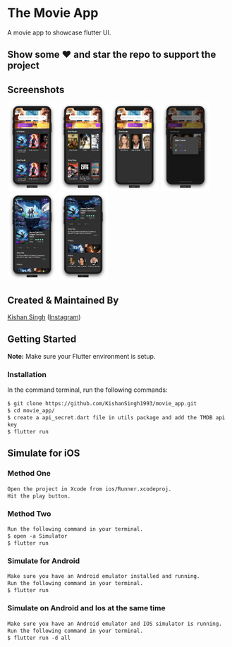 # The Movie App

A movie app to showcase flutter UI.

## Show some :heart: and star the repo to support the project

## Screenshots
<img src="./screenshots/ios/dark/1.png" height="200em" /> <img src="./screenshots/ios/dark/2.png" height="200em" />
<img src="./screenshots/ios/dark/3.png" height="200em" /> <img src="./screenshots/ios/dark/4.png" height="200em" />
<img src="./screenshots/ios/dark/5.png" height="200em" /> <img src="./screenshots/ios/dark/6.png" height="200em" />




## Created & Maintained By

[Kishan Singh](https://github.com/KishanSingh1993)
([Instagram](https://www.instagram.com/amazing_kishan))

## Getting Started

**Note:** Make sure your Flutter environment is setup.

### Installation

In the command terminal, run the following commands:

    $ git clone https://github.com/KishanSingh1993/movie_app.git
    $ cd movie_app/
    $ create a api_secret.dart file in utils package and add the TMDB api key
    $ flutter run

## Simulate for iOS
### Method One

    Open the project in Xcode from ios/Runner.xcodeproj.
    Hit the play button.

### Method Two

    Run the following command in your terminal.
    $ open -a Simulator
    $ flutter run

### Simulate for Android

    Make sure you have an Android emulator installed and running.
    Run the following command in your terminal.
    $ flutter run

### Simulate on Android and Ios at the same time

    Make sure you have an Android emulator and IOS simulator is running.
    Run the following command in your terminal.
    $ flutter run -d all


